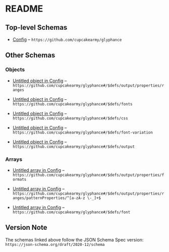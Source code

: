# README

## Top-level Schemas

*   [Config](./glyphance.md) – `https://github.com/cupcakearmy/glyphance`

## Other Schemas

### Objects

*   [Untitled object in Config](./glyphance-defs-output-properties-ranges.md) – `https://github.com/cupcakearmy/glyphance#/$defs/output/properties/ranges`

*   [Untitled object in Config](./glyphance-defs-fonts.md) – `https://github.com/cupcakearmy/glyphance#/$defs/fonts`

*   [Untitled object in Config](./glyphance-defs-css.md) – `https://github.com/cupcakearmy/glyphance#/$defs/css`

*   [Untitled object in Config](./glyphance-defs-font-variation.md) – `https://github.com/cupcakearmy/glyphance#/$defs/font-variation`

*   [Untitled object in Config](./glyphance-defs-output.md) – `https://github.com/cupcakearmy/glyphance#/$defs/output`

### Arrays

*   [Untitled array in Config](./glyphance-defs-output-properties-formats.md) – `https://github.com/cupcakearmy/glyphance#/$defs/output/properties/formats`

*   [Untitled array in Config](./glyphance-defs-output-properties-ranges-patternproperties-a-za-z--_.md) – `https://github.com/cupcakearmy/glyphance#/$defs/output/properties/ranges/patternProperties/^[a-zA-z \-_]+$`

*   [Untitled array in Config](./glyphance-defs-font.md) – `https://github.com/cupcakearmy/glyphance#/$defs/font`

## Version Note

The schemas linked above follow the JSON Schema Spec version: `https://json-schema.org/draft/2020-12/schema`
